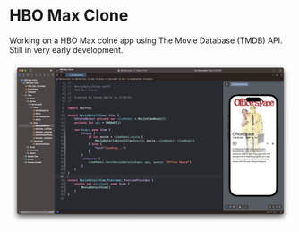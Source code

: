 # HBO Max Clone

Working on a HBO Max colne app using The Movie Database (TMDB) API. Still in very early development.

![Xcode showing MovieDetailView code](Images/Xcode.png)
